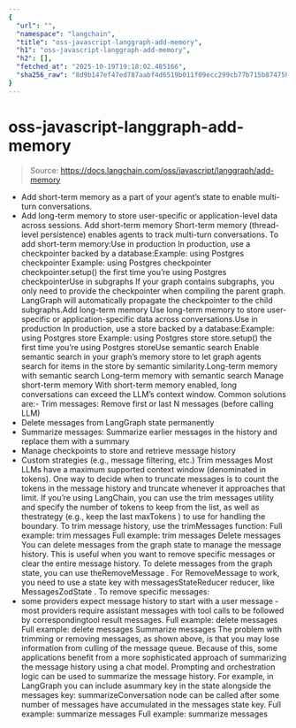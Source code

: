```yaml
---
{
  "url": "",
  "namespace": "langchain",
  "title": "oss-javascript-langgraph-add-memory",
  "h1": "oss-javascript-langgraph-add-memory",
  "h2": [],
  "fetched_at": "2025-10-19T19:18:02.485166",
  "sha256_raw": "8d9b147ef47ed787aabf4d6519b011f09ecc299cb77b715b874758553a00b7e4"
}
---
```


# oss-javascript-langgraph-add-memory

> Source: https://docs.langchain.com/oss/javascript/langgraph/add-memory

- Add short-term memory as a part of your agent’s state to enable multi-turn conversations.
- Add long-term memory to store user-specific or application-level data across sessions.
Add short-term memory
Short-term memory (thread-level persistence) enables agents to track multi-turn conversations. To add short-term memory:Use in production
In production, use a checkpointer backed by a database:Example: using Postgres checkpointer
Example: using Postgres checkpointer
checkpointer.setup()
the first time you’re using Postgres checkpointerUse in subgraphs
If your graph contains subgraphs, you only need to provide the checkpointer when compiling the parent graph. LangGraph will automatically propagate the checkpointer to the child subgraphs.Add long-term memory
Use long-term memory to store user-specific or application-specific data across conversations.Use in production
In production, use a store backed by a database:Example: using Postgres store
Example: using Postgres store
store.setup()
the first time you’re using Postgres storeUse semantic search
Enable semantic search in your graph’s memory store to let graph agents search for items in the store by semantic similarity.Long-term memory with semantic search
Long-term memory with semantic search
Manage short-term memory
With short-term memory enabled, long conversations can exceed the LLM’s context window. Common solutions are:- Trim messages: Remove first or last N messages (before calling LLM)
- Delete messages from LangGraph state permanently
- Summarize messages: Summarize earlier messages in the history and replace them with a summary
- Manage checkpoints to store and retrieve message history
- Custom strategies (e.g., message filtering, etc.)
Trim messages
Most LLMs have a maximum supported context window (denominated in tokens). One way to decide when to truncate messages is to count the tokens in the message history and truncate whenever it approaches that limit. If you’re using LangChain, you can use the trim messages utility and specify the number of tokens to keep from the list, as well as thestrategy
(e.g., keep the last maxTokens
) to use for handling the boundary.
To trim message history, use the trimMessages
function:
Full example: trim messages
Full example: trim messages
Delete messages
You can delete messages from the graph state to manage the message history. This is useful when you want to remove specific messages or clear the entire message history. To delete messages from the graph state, you can use theRemoveMessage
. For RemoveMessage
to work, you need to use a state key with messagesStateReducer
reducer, like MessagesZodState
.
To remove specific messages:
- some providers expect message history to start with a
user
message - most providers require
assistant
messages with tool calls to be followed by correspondingtool
result messages.
Full example: delete messages
Full example: delete messages
Summarize messages
The problem with trimming or removing messages, as shown above, is that you may lose information from culling of the message queue. Because of this, some applications benefit from a more sophisticated approach of summarizing the message history using a chat model. Prompting and orchestration logic can be used to summarize the message history. For example, in LangGraph you can include asummary
key in the state alongside the messages
key:
summarizeConversation
node can be called after some number of messages have accumulated in the messages
state key.
Full example: summarize messages
Full example: summarize messages